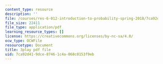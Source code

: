 ```yaml
---
content_type: resource
description: ''
file: /courses/res-6-012-introduction-to-probability-spring-2018/7ca92d419dce87461c4a068c0153f9eb_XsowwurOvH0.pdf
file_size: 22411
file_type: application/pdf
learning_resource_types: []
license: https://creativecommons.org/licenses/by-nc-sa/4.0/
ocw_type: OCWFile
resourcetype: Document
title: 3play pdf file
uid: 7ca92d41-9dce-8746-1c4a-068c0153f9eb
---
```

